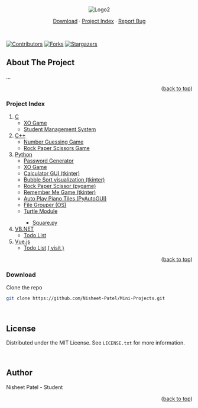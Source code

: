 <div id="top"></div>

<br />
<div align="center">
  
  ![Logo2](https://user-images.githubusercontent.com/62321150/153153963-a4abfb2e-4db5-47bf-9b88-b9612b210d3c.png)
  
  <p align="center">
    <a href="#download">Download</a>
    ·
    <a href="#index">Project Index</a>
    ·
    <a href="https://github.com/Nisheet-Patel/Mini-Projects/issues">Report Bug</a>
  </p>
  <br />
</div>

[![Contributors][contributors-shield]][contributors-url]
[![Forks][forks-shield]][forks-url]
[![Stargazers][stars-shield]][stars-url]


<!-- ABOUT THE PROJECT -->
## About The Project
...


<p align="right">(<a href="#top">back to top</a>)</p>


<!-- TABLE OF CONTENTS -->
<h3 id="index"> Project Index </h3>
<ol>
  <li>
    <a href="https://github.com/Nisheet-Patel/Mini-Projects/tree/master/C">C</a>
    <ul>
      <li><a href="https://github.com/Nisheet-Patel/Mini-Projects/blob/master/C/XO_Game.c">XO Game</a></li>
      <li><a href="https://github.com/Nisheet-Patel/Mini-Projects/tree/master/C/Student%20Management%20System">Student Management System</a></li>
    </ul>
  </li>
  <li>
    <a href="https://github.com/Nisheet-Patel/Mini-Projects/tree/master/C%2B%2B">C++</a>
    <ul>
      <li><a href="https://github.com/Nisheet-Patel/Mini-Projects/blob/master/C%2B%2B/Number%20Guessing%20Game.cpp">Number Guessing Game</a></li>
      <li><a href="https://github.com/Nisheet-Patel/Mini-Projects/blob/master/C%2B%2B/Rock%20Paper%20Scissors%20Game.cpp">Rock Paper Scissors Game</a></li>
    </ul>
  </li>
  <li>
    <a href="https://github.com/Nisheet-Patel/Mini-Projects/tree/master/Python">Python</a>
    <ul>
      <li><a href="https://github.com/Nisheet-Patel/Mini-Projects/blob/master/Python/Password%20Generator.py">Password Generator</a></li>
      <li><a href="https://github.com/Nisheet-Patel/Mini-Projects/blob/master/Python/XO%20Game.py">XO Game</a></li>
      <li><a href="https://github.com/Nisheet-Patel/Mini-Projects/blob/master/Python/calculator_gui.py">Calculator GUI (tkinter)</a></li>
      <li><a href="https://github.com/Nisheet-Patel/Mini-Projects/tree/master/Python/Bubble%20Sort%20visualization">Bubble Sort visualization (tkinter)</a></li>
      <li><a href="https://github.com/Nisheet-Patel/Mini-Projects/tree/master/Python/Rock%20Paper%20Scissor%20pygame">Rock Paper Scissor (pygame)</a></li>
      <li><a href="https://github.com/Nisheet-Patel/Mini-Projects/tree/master/Python/Remember%20Me%20Game">
      Remember Me Game (tkinter)</a></li>
      <li><a href="https://github.com/Nisheet-Patel/Mini-Projects/tree/master/Python/Auto%20Play%20Piano%20Tiles">
      Auto Play Piano Tiles (PyAutoGUI)</a></li>
      <li><a href="https://github.com/Nisheet-Patel/Mini-Projects/tree/master/Python/File%20Grouper">
      File Grouper (OS)</a></li>
      <li><a href="https://github.com/Nisheet-Patel/Mini-Projects/tree/master/Python/Turtle%20Module">
      Turtle Module</a></li>
      <ul>
        <li><a href="https://github.com/Nisheet-Patel/Mini-Projects/tree/master/Python/Turtle%20Module/Squres.py">
        Square.py</a></li>
      </ul>
    </ul>
  </li>
  <li>
    <a href="https://github.com/Nisheet-Patel/Mini-Projects/tree/master/VB.NET">VB.NET</a>
    <ul>
      <li><a href="https://github.com/Nisheet-Patel/Mini-Projects/blob/master/VB%3ENET/Todo%20List">Todo List</a></li>
    </ul>
  </li>

  <li>
    <a href="https://github.com/Nisheet-Patel/Mini-Projects/tree/master/Vue.js">Vue.js</a>
    <ul>
      <li><a href="https://github.com/Nisheet-Patel/Mini-Projects/tree/master/Vue.js/Todo%20List">Todo List</a> <a href='https://todo-np.netlify.app'>( visit )</a></li>
    </ul>
  </li>

</ol>

<p align="right">(<a href="#top">back to top</a>)</p>


### Download

<p id="download">Clone the repo</p>

```sh
git clone https://github.com/Nisheet-Patel/Mini-Projects.git
```

<br>

## License

Distributed under the MIT License. See `LICENSE.txt` for more information.

<br>

## Author

<a herf="https://github.com/Nisheet-Patel/">Nisheet Patel</a> - Student

<p align="right">(<a href="#top">back to top</a>)</p>



<!-- MARKDOWN LINKS & IMAGES -->
[contributors-shield]: https://img.shields.io/github/contributors/Nisheet-Patel/Mini-Projects?color=dark-green
[contributors-url]: https://github.com/Nisheet-Patel/Mini-Projects/graphs/contributors
[forks-shield]: https://img.shields.io/github/forks/Nisheet-Patel/Mini-Projects?color=dark-green
[forks-url]: https://github.com/Nisheet-Patel/Mini-Projects/network/members
[stars-shield]: https://img.shields.io/github/stars/Nisheet-Patel/Mini-Projects?color=dark-green
[stars-url]: https://github.com/Nisheet-Patel/Mini-Projects

